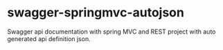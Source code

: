 # swagger-springmvc-autojson
Swagger api documentation with spring MVC and REST project with auto generated api definition json.
